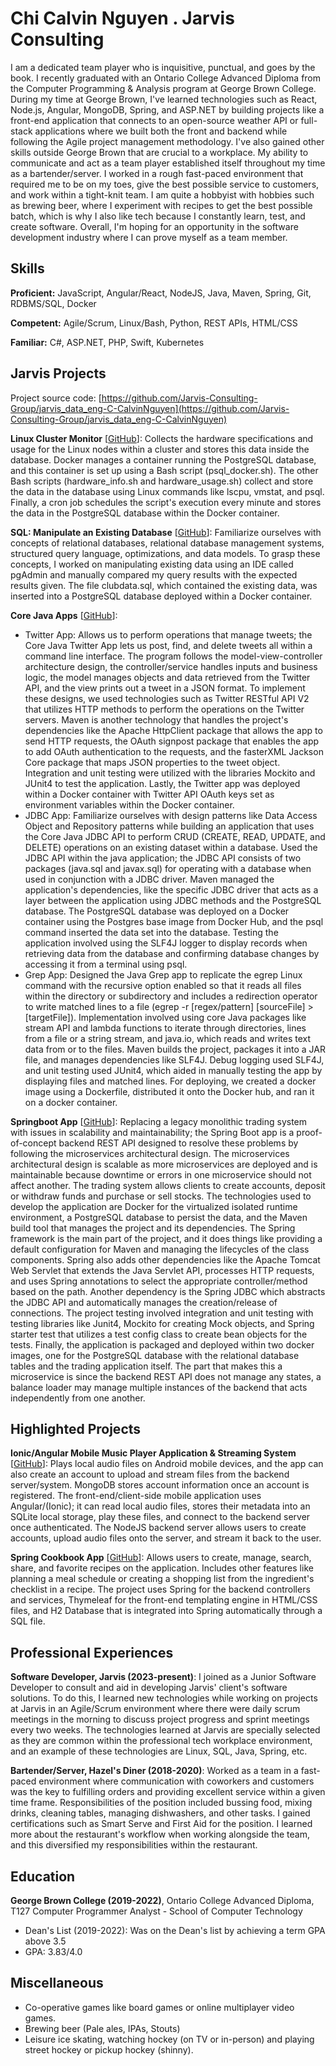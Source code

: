 # Chi Calvin Nguyen . Jarvis Consulting

I am a dedicated team player who is inquisitive, punctual, and goes by the book. I recently graduated with an Ontario College Advanced Diploma from the Computer Programming & Analysis program at George Brown College. During my time at George Brown, I've learned technologies such as React, Node.js, Angular, MongoDB, Spring, and ASP.NET by building projects like a front-end application that connects to an open-source weather API or full-stack applications where we built both the front and backend while following the Agile project management methodology. I've also gained other skills outside George Brown that are crucial to a workplace. My ability to communicate and act as a team player established itself throughout my time as a bartender/server. I worked in a rough fast-paced environment that required me to be on my toes, give the best possible service to customers, and work within a tight-knit team. I am quite a hobbyist with hobbies such as brewing beer, where I experiment with recipes to get the best possible batch, which is why I also like tech because I constantly learn, test, and create software. Overall, I'm hoping for an opportunity in the software development industry where I can prove myself as a team member.

## Skills

**Proficient:** JavaScript, Angular/React, NodeJS, Java, Maven, Spring, Git, RDBMS/SQL, Docker

**Competent:** Agile/Scrum, Linux/Bash, Python, REST APIs, HTML/CSS

**Familiar:** C#, ASP.NET, PHP, Swift, Kubernetes

## Jarvis Projects

Project source code: [https://github.com/Jarvis-Consulting-Group/jarvis_data_eng-C-CalvinNguyen](https://github.com/Jarvis-Consulting-Group/jarvis_data_eng-C-CalvinNguyen)


**Linux Cluster Monitor** [[GitHub](https://github.com/Jarvis-Consulting-Group/jarvis_data_eng-C-CalvinNguyen/tree/masterhttps://github.com/Jarvis-Consulting-Group/jarvis_data_eng-C-CalvinNguyen/tree/develop/linux_sql)]: Collects the hardware specifications and usage for the Linux nodes within a cluster and stores this data inside the database. Docker manages a container running the PostgreSQL database, and this container is set up using a Bash script (psql_docker.sh). The other Bash scripts (hardware_info.sh and hardware_usage.sh) collect and store the data in the database using Linux commands like lscpu, vmstat, and psql. Finally, a cron job schedules the script's execution every minute and stores the data in the PostgreSQL database within the Docker container.

**SQL: Manipulate an Existing Database** [[GitHub](https://github.com/Jarvis-Consulting-Group/jarvis_data_eng-C-CalvinNguyen/tree/masterhttps://github.com/Jarvis-Consulting-Group/jarvis_data_eng-C-CalvinNguyen/tree/develop/sql)]: Familiarize ourselves with concepts of relational databases, relational database management systems, structured query language, optimizations, and data models. To grasp these concepts, I worked on manipulating existing data using an IDE called pgAdmin and manually compared my query results with the expected results given. The file clubdata.sql, which contained the existing data, was inserted into a PostgreSQL database deployed within a Docker container.

**Core Java Apps** [[GitHub](https://github.com/Jarvis-Consulting-Group/jarvis_data_eng-C-CalvinNguyen/tree/masterhttps://github.com/Jarvis-Consulting-Group/jarvis_data_eng-C-CalvinNguyen/tree/feature/core_java/core_java)]:
      
  - Twitter App: Allows us to perform operations that manage tweets; the Core Java Twitter App lets us post, find, and delete tweets all within a command line interface. The program follows the model-view-controller architecture design, the controller/service handles inputs and business logic, the model manages objects and data retrieved from the Twitter API, and the view prints out a tweet in a JSON format. To implement these designs, we used technologies such as Twitter RESTful API V2 that utilizes HTTP methods to perform the operations on the Twitter servers. Maven is another technology that handles the project's dependencies like the Apache HttpClient package that allows the app to send HTTP requests, the OAuth signpost package that enables the app to add OAuth authentication to the requests, and the fasterXML Jackson Core package that maps JSON properties to the tweet object. Integration and unit testing were utilized with the libraries Mockito and JUnit4 to test the application. Lastly, the Twitter app was deployed within a Docker container with Twitter API OAuth keys set as environment variables within the Docker container.
  - JDBC App: Familiarize ourselves with design patterns like Data Access Object and Repository patterns while building an application that uses the Core Java JDBC API to perform CRUD (CREATE, READ, UPDATE, and DELETE) operations on an existing dataset within a database. Used the JDBC API within the java application; the JDBC API consists of two packages (java.sql and javax.sql) for operating with a database when used in conjunction with a JDBC driver. Maven managed the application's dependencies, like the specific JDBC driver that acts as a layer between the application using JDBC methods and the PostgreSQL database. The PostgreSQL database was deployed on a Docker container using the Postgres base image from Docker Hub, and the psql command inserted the data set into the database. Testing the application involved using the SLF4J logger to display records when retrieving data from the database and confirming database changes by accessing it from a terminal using psql.
  - Grep App: Designed the Java Grep app to replicate the egrep Linux command with the recursive option enabled so that it reads all files within the directory or subdirectory and includes a redirection operator to write matched lines to a file (egrep -r [regex/pattern] [sourceFile] > [targetFile]). Implementation involved using core Java packages like stream API and lambda functions to iterate through directories, lines from a file or a string stream, and java.io, which reads and writes text data from or to the files. Maven builds the project, packages it into a JAR file, and manages dependencies like SLF4J. Debug logging used SLF4J, and unit testing used JUnit4, which aided in manually testing the app by displaying files and matched lines. For deploying, we created a docker image using a Dockerfile, distributed it onto the Docker hub, and ran it on a docker container.

**Springboot App** [[GitHub](https://github.com/Jarvis-Consulting-Group/jarvis_data_eng-C-CalvinNguyen/tree/masterhttps://github.com/Jarvis-Consulting-Group/jarvis_data_eng-C-CalvinNguyen/tree/feature/springboot/springboot)]: Replacing a legacy monolithic trading system with issues in scalability and maintainability; the Spring Boot app is a proof-of-concept backend REST API designed to resolve these problems by following the microservices architectural design. The microservices architectural design is scalable as more microservices are deployed and is maintainable because downtime or errors in one microservice should not affect another. The trading system allows clients to create accounts, deposit or withdraw funds and purchase or sell stocks. The technologies used to develop the application are Docker for the virtualized isolated runtime environment, a PostgreSQL database to persist the data, and the Maven build tool that manages the project and its dependencies. The Spring framework is the main part of the project, and it does things like providing a default configuration for Maven and managing the lifecycles of the class components. Spring also adds other dependencies like the Apache Tomcat Web Servlet that extends the Java Servlet API, processes HTTP requests, and uses Spring annotations to select the appropriate controller/method based on the path. Another dependency is the Spring JDBC which abstracts the JDBC API and automatically manages the creation/release of connections. The project testing involved integration and unit testing with testing libraries like Junit4, Mockito for creating Mock objects, and Spring starter test that utilizes a test config class to create bean objects for the tests. Finally, the application is packaged and deployed within two docker images, one for the PostgreSQL database with the relational database tables and the trading application itself. The part that makes this a microservice is since the backend REST API does not manage any states, a balance loader may manage multiple instances of the backend that acts independently from one another.


## Highlighted Projects
**Ionic/Angular Mobile Music Player Application & Streaming System** [[GitHub](https://github.com/C-CalvinNguyen/Angular-Ionic-Music-Player-and-Backend)]: Plays local audio files on Android mobile devices, and the app can also create an account to upload and stream files from the backend server/system. MongoDB stores account information once an account is registered. The front-end/client-side mobile application uses Angular/(Ionic); it can read local audio files, stores their metadata into an SQLite local storage, play these files, and connect to the backend server once authenticated. The NodeJS backend server allows users to create accounts, upload audio files onto the server, and stream it back to the user.

**Spring Cookbook App** [[GitHub](https://github.com/C-CalvinNguyen/Spring_Cookbook_App)]: Allows users to create, manage, search, share, and favorite recipes on the application. Includes other features like planning a meal schedule or creating a shopping list from the ingredient's checklist in a recipe. The project uses Spring for the backend controllers and services, Thymeleaf for the front-end templating engine in HTML/CSS files, and H2 Database that is integrated into Spring automatically through a SQL file.


## Professional Experiences

**Software Developer, Jarvis (2023-present)**: I joined as a Junior Software Developer to consult and aid in developing Jarvis' client's software solutions. To do this, I learned new technologies while working on projects at Jarvis in an Agile/Scrum environment where there were daily scrum meetings in the morning to discuss project progress and sprint meetings every two weeks. The technologies learned at Jarvis are specially selected as they are common within the professional tech workplace environment, and an example of these technologies are Linux, SQL, Java, Spring, etc.

**Bartender/Server, Hazel's Diner (2018-2020)**: Worked as a team in a fast-paced environment where communication with coworkers and customers was the key to fulfilling orders and providing excellent service within a given time frame. Responsibilities of the position included bussing food, mixing drinks, cleaning tables, managing dishwashers, and other tasks. I gained certifications such as Smart Serve and First Aid for the position. I learned more about the restaurant's workflow when working alongside the team, and this diversified my responsibilities within the restaurant.


## Education
**George Brown College (2019-2022)**, Ontario College Advanced Diploma, T127 Computer Programmer Analyst - School of Computer Technology
- Dean's List (2019-2022): Was on the Dean's list by achieving a term GPA above 3.5
- GPA: 3.83/4.0


## Miscellaneous
- Co-operative games like board games or online multiplayer video games.
- Brewing beer (Pale ales, IPAs, Stouts)
- Leisure ice skating, watching hockey (on TV or in-person) and playing street hockey or pickup hockey (shinny).